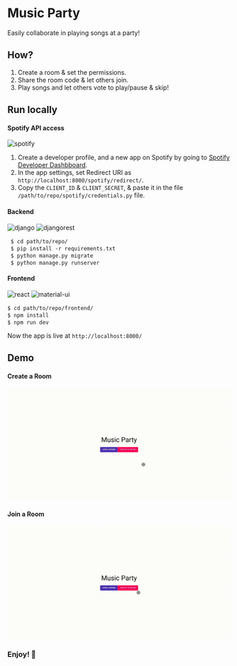 
# Music Party

Easily collaborate in playing songs at a party!

## How?
1. Create a room & set the permissions.
2. Share the room code & let others join.
3. Play songs and let others vote to play/pause & skip!




## Run locally

#### Spotify API access
![spotify](https://img.shields.io/badge/Spotify-1ED760?&style=for-the-badge&logo=spotify&logoColor=white)

1. Create a developer profile, and a new app on Spotify by going to [Spotify Developer Dashbboard](https://developer.spotify.com/dashboard/applications). 
2. In the app settings, set Redirect URI as `http://localhost:8000/spotify/redirect/`.
3. Copy the `CLIENT_ID` & `CLIENT_SECRET`, & paste it in the file `/path/to/repo/spotify/credentials.py`  file.



#### Backend 
![django](https://img.shields.io/badge/Django-092E20?style=for-the-badge&logo=django&logoColor=green) ![djangorest](https://img.shields.io/badge/DJANGO-REST-ff1709?style=for-the-badge&logo=django&logoColor=white&color=ff1709&labelColor=gray)

     $ cd path/to/repo/
     $ pip install -r requirements.txt   
     $ python manage.py migrate
     $ python manage.py runserver
        
#### Frontend
![react](https://img.shields.io/badge/React-20232A?style=for-the-badge&logo=react&logoColor=61DAFB) ![material-ui](https://img.shields.io/badge/Material--UI-0081CB?style=for-the-badge&logo=material-ui&logoColor=white)

    $ cd path/to/repo/frontend/
    $ npm install
    $ npm run dev

Now the app is live at `http://localhost:8000/`


## Demo
#### Create a Room
![create](demo/create-demo.gif)

#### Join a Room
![join](demo/join-demo.gif)

### Enjoy! 🎊

